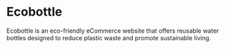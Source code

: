 # Ecobottle
Ecobottle is an eco-friendly eCommerce website that offers reusable water bottles designed to reduce plastic waste and promote sustainable living.

